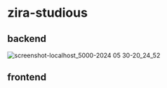 # zira-studious

## backend
![screenshot-localhost_5000-2024 05 30-20_24_52](https://github.com/vijayrajarathinam/zira-studious/assets/29448183/dcbd6ff6-9585-443b-bb09-2c9366fcfa80)

## frontend
